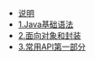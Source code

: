 * [说明](README.md)
* [1.Java基础语法](1_Java基础语法.md)
* [2.面向对象和封装](2_面向对象和封装.md)
* [3.常用API第一部分](3_常用API第一部分.md)
